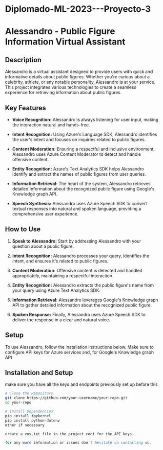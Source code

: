 # Diplomado-ML-2023---Proyecto-3
# Alessandro - Public Figure Information Virtual Assistant

## Description

Alessandro is a virtual assistant designed to provide users with quick and informative details about public figures. Whether you're curious about a celebrity, athlete, or any notable personality, Alessandro is at your service. This project integrates various technologies to create a seamless experience for retrieving information about public figures.

## Key Features

- **Voice Recognition:** Alessandro is always listening for user input, making the interaction natural and hands-free.
  
- **Intent Recognition:** Using Azure's Language SDK, Alessandro identifies the user's intent and focuses on inquiries related to public figures.

- **Content Moderation:** Ensuring a respectful and inclusive environment, Alessandro uses Azure Content Moderator to detect and handle offensive content.

- **Entity Recognition:** Azure's Text Analytics SDK helps Alessandro identify and extract the names of public figures from user queries.

- **Information Retrieval:** The heart of the system, Alessandro retrieves detailed information about the recognized public figure using Google's Knowledge graph API.

- **Speech Synthesis:** Alessandro uses Azure Speech SDK to convert textual responses into natural and spoken language, providing a comprehensive user experience.

## How to Use

1. **Speak to Alessandro:** Start by addressing Alessandro with your question about a public figure.

2. **Intent Recognition:** Alessandro processes your query, identifies the intent, and ensures it's related to public figures.

3. **Content Moderation:** Offensive content is detected and handled appropriately, maintaining a respectful interaction.

4. **Entity Recognition:** Alessandro extracts the public figure's name from your query using Azure Text Analytics SDK.

5. **Information Retrieval:** Alessandro leverages Google's Knowledge graph API to gather detailed information about the recognized public figure.

6. **Spoken Response:** Finally, Alessandro uses Azure Speech SDK to deliver the response in a clear and natural voice.

## Setup

To use Alessandro, follow the installation instructions below. Make sure to configure API keys for Azure services and, for Google's Knowledge graph API 

## Installation and Setup

make sure you have all the keys and endpoints previously set up before this 
```bash
# Clone the Repository
git clone https://github.com/your-username/your-repo.git
cd your-repo

# Install Dependencies
pip install ipykernel
pip install python-dotenv
other if necessary

create a env.txt file in the project root for the API keys.

for any more information or issues don't hesitate on contacting us.
